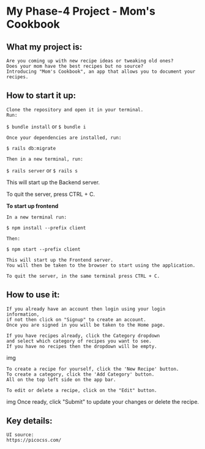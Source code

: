 # My Phase-4 Project - Mom's Cookbook

## What my project is:
    Are you coming up with new recipe ideas or tweaking old ones?
    Does your mom have the best recipes but no source? 
    Introducing "Mom's Cookbook", an app that allows you to document your recipes.

## How to start it up:
    Clone the repository and open it in your terminal. 
    Run:
`$ bundle install` or `$ bundle i`

    Once your dependencies are installed, run:
`$ rails db:migrate`

    Then in a new terminal, run:
`$ rails server` or `$ rails s`


   This will start up the Backend server.

   To quit the server, press CTRL + C.

**To start up frontend**

    In a new terminal run: 
`$ npm install --prefix client`

    Then: 
`$ npm start --prefix client`


    This will start up the Frontend server.
    You will then be taken to the browser to start using the application.

    To quit the server, in the same terminal press CTRL + C.

## How to use it:
    If you already have an account then login using your login information, 
    if not then click on "Signup" to create an account. 
    Once you are signed in you will be taken to the Home page.

    If you have recipes already, click the Category dropdown
    and select which category of recipes you want to see.
    If you have no recipes then the dropdown will be empty.
img
    
    To create a recipe for yourself, click the 'New Recipe' button. 
    To create a category, click the 'Add Category' button. 
    All on the top left side on the app bar.

    To edit or delete a recipe, click on the "Edit" button.
img
 Once ready, click "Submit" to update your changes or delete the recipe.


## Key details:
    UI source: 
    https://picocss.com/
